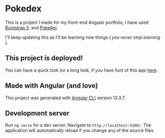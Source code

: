 # Pokedex

This is a project I made for my front-end Angular portfolio, I have used [Bootstrap 5](https://ng-bootstrap.github.io/#/home), and [PokeApi](https://pokeapi.co/).

I'll keep updating this as I'll be learning new things ( *you never stop learning* ).

## This project is deployed!

You can have a quick look (or a long look, if you have fun) of this app [here](https://pokedex-remastered.herokuapp.com/). 

## Made with Angular (and love)

This project was generated with [Angular CLI](https://github.com/angular/angular-cli) version 13.3.7.

## Development server

Run `ng serve` for a dev server. Navigate to `http://localhost:4200/`. The application will automatically reload if you change any of the source files.
